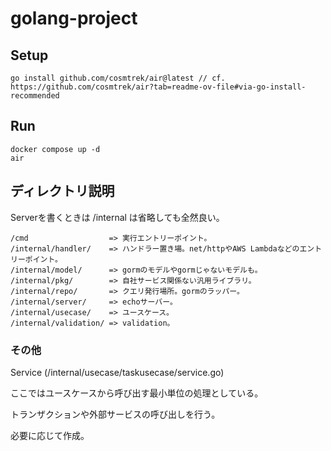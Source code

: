 # golang-project

## Setup
```
go install github.com/cosmtrek/air@latest // cf. https://github.com/cosmtrek/air?tab=readme-ov-file#via-go-install-recommended
```

## Run

```
docker compose up -d
air
```

## ディレクトリ説明

Serverを書くときは /internal は省略しても全然良い。

```
/cmd                  => 実行エントリーポイント。
/internal/handler/    => ハンドラー置き場。net/httpやAWS Lambdaなどのエントリーポイント。
/internal/model/      => gormのモデルやgormじゃないモデルも。
/internal/pkg/        => 自社サービス関係ない汎用ライブラリ。
/internal/repo/       => クエリ発行場所。gormのラッパー。
/internal/server/     => echoサーバー。
/internal/usecase/    => ユースケース。
/internal/validation/ => validation。
```

### その他
Service (/internal/usecase/taskusecase/service.go)

ここではユースケースから呼び出す最小単位の処理としている。

トランザクションや外部サービスの呼び出しを行う。

必要に応じて作成。

